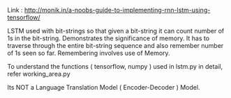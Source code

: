 Link : http://monik.in/a-noobs-guide-to-implementing-rnn-lstm-using-tensorflow/ 

LSTM used with bit-strings so that given a bit-string it can count number of 1s in the bit-string.
Demonstrates the significance of memory. It has to traverse through the entire bit-string sequence and also remember number of 1s seen so far. Remembering involves use of Memory.

To understand the functions ( tensorflow, numpy ) used in lstm.py in detail, refer working_area.py

Its NOT a Language Translation Model ( Encoder-Decoder ) Model.
